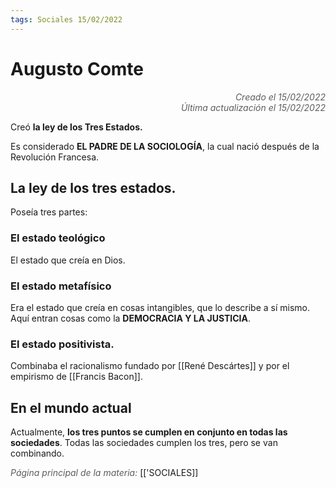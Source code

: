 ```yaml
---
tags: Sociales 15/02/2022
---
```


# Augusto Comte
<div style="text-align: right; opacity: 0.7; font-style: italic;">Creado el 15/02/2022</div>
<div style="text-align: right; opacity: 0.7; font-style: italic;">Última actualización el 15/02/2022</div>

Creó **la ley de los Tres Estados.**

Es considerado **EL PADRE DE LA SOCIOLOGÍA**, la cual nació después de la Revolución Francesa.

## La ley de los tres estados.

Poseía tres partes:

### El estado teológico

El estado que creía en Dios.

### El estado metafísico

Era el estado que creía en cosas intangibles, que lo describe a sí mismo. Aquí entran cosas como la **DEMOCRACIA Y LA JUSTICIA**.

### El estado positivista.

Combinaba el racionalismo fundado por [[René Descártes]] y por el empirismo de [[Francis Bacon]].

## En el mundo actual

Actualmente, **los tres puntos se cumplen en conjunto en todas las sociedades**.
Todas las sociedades cumplen los tres, pero se van combinando.


<span style="opacity: 0.7; font-style: italic;">Página principal de la materia:</span> [['SOCIALES]]